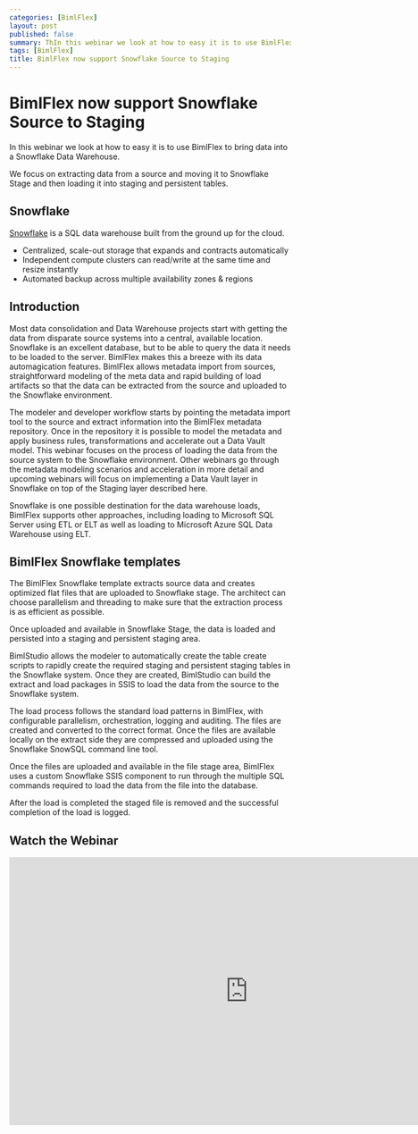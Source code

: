 ```yaml
---
categories: [BimlFlex]
layout: post
published: false
summary: ThIn this webinar we look at how to easy it is to use BimlFlex to bring data into a Snowflake Data Warehouse. We focus on extracting data from a source and moving it to Snowflake Stage and then loading it into staging and persistent tables.
tags: [BimlFlex]
title: BimlFlex now support Snowflake Source to Staging
---
```

# BimlFlex now support Snowflake Source to Staging

In this webinar we look at how to easy it is to use BimlFlex to bring data into a Snowflake Data Warehouse.

We focus on extracting data from a source and moving it to Snowflake Stage and then loading it into staging and persistent tables.

## Snowflake

[Snowflake](https://www.snowflake.com/) is a SQL data warehouse built from the ground up for the cloud.

* Centralized, scale-out storage that expands and contracts automatically
* Independent compute clusters can read/write at the same time and resize instantly
* Automated backup across multiple availability zones & regions

## Introduction

Most data consolidation and Data Warehouse projects start with getting the data from disparate source systems into a central, available location. Snowflake is an excellent database, but to be able to query the data it needs to be loaded to the server. BimlFlex makes this a breeze with its data automagication features. BimlFlex allows metadata import from sources, straightforward modeling of the meta data and rapid building of load artifacts so that the data can be extracted from the source and uploaded to the Snowflake environment.

The modeler and developer workflow starts by pointing the metadata import tool to the source and extract information into the BimlFlex metadata repository. Once in the repository it is possible to model the metadata and apply business rules, transformations and accelerate out a Data Vault model. This webinar focuses on the process of loading the data from the source system to the Snowflake environment. Other webinars go through the metadata modeling scenarios and acceleration in more detail and upcoming webinars will focus on implementing a Data Vault layer in Snowflake on top of the Staging layer described here.

Snowflake is one possible destination for the data warehouse loads, BimlFlex supports other approaches, including loading to Microsoft SQL Server using ETL or ELT as well as loading to Microsoft Azure SQL Data Warehouse using ELT.

## BimlFlex Snowflake templates

The BimlFlex Snowflake template extracts source data and creates optimized flat files that are uploaded to Snowflake stage. The architect can choose parallelism and threading to make sure that the extraction process is as efficient as possible.

Once uploaded and available in Snowflake Stage, the data is loaded and persisted into a staging and persistent staging area.

BimlStudio allows the modeler to automatically create the table create scripts to rapidly create the required staging and persistent staging tables in the Snowflake system. Once they are created, BimlStudio can build the extract and load packages in SSIS to load the data from the source to the Snowflake system.

The load process follows the standard load patterns in BimlFlex, with configurable parallelism, orchestration, logging and auditing. The files are created and converted to the correct format. Once the files are available locally on the extract side they are compressed and uploaded using the Snowflake SnowSQL command line tool.

Once the files are uploaded and available in the file stage area, BimlFlex uses a custom Snowflake SSIS component to run through the multiple SQL commands required to load the data from the file into the database.

After the load is completed the staged file is removed and the successful completion of the load is logged.

## Watch the Webinar

<iframe width="853" height="480" src="https://www.youtube.com/embed/9y5sGkPrfWU?rel=0&autoplay=0" frameborder="0" allow="autoplay; encrypted-media" allowfullscreen></iframe>
